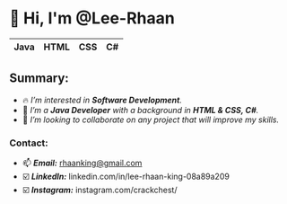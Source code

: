 # 👋 Hi, I'm @Lee-Rhaan
|Java|HTML|CSS|C#|
|---|---|---|---|
## Summary:
- 🔥 _I’m interested in **Software Development**._
- 🌱 _I’m a **Java Developer** with a background in **HTML & CSS, C#**._
- 💞️ _I’m looking to collaborate on any project that will improve my skills._
### Contact:
- 📫 _**Email:**_ rhaanking@gmail.com
- ☑️ _**LinkedIn:**_ linkedin.com/in/lee-rhaan-king-08a89a209
- ☑️ _**Instagram:**_ instagram.com/crackchest/

<!---
Lee-Rhaan/Lee-Rhaan is a ✨ special ✨ repository because its `README.md` (this file) appears on your GitHub profile.
You can click the Preview link to take a look at your changes.
--->
